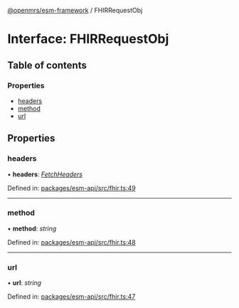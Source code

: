 [@openmrs/esm-framework](../API.md) / FHIRRequestObj

# Interface: FHIRRequestObj

## Table of contents

### Properties

- [headers](fhirrequestobj.md#headers)
- [method](fhirrequestobj.md#method)
- [url](fhirrequestobj.md#url)

## Properties

### headers

• **headers**: [*FetchHeaders*](fetchheaders.md)

Defined in: [packages/esm-api/src/fhir.ts:49](https://github.com/nk183/openmrs-esm-core/blob/master/packages/esm-api/src/fhir.ts#L49)

___

### method

• **method**: *string*

Defined in: [packages/esm-api/src/fhir.ts:48](https://github.com/nk183/openmrs-esm-core/blob/master/packages/esm-api/src/fhir.ts#L48)

___

### url

• **url**: *string*

Defined in: [packages/esm-api/src/fhir.ts:47](https://github.com/nk183/openmrs-esm-core/blob/master/packages/esm-api/src/fhir.ts#L47)
